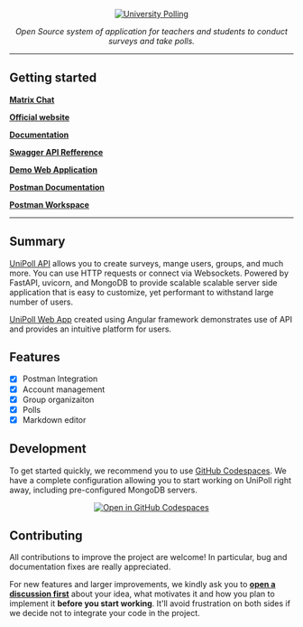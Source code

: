 <p align="center">
  <a href="https://unipoll.cc">
    <img src="https://github.com/unipoll/.github/assets/58354623/d7870753-da60-4b1b-a741-ac996aab612d" alt="University Polling">
  </a>
</p>

<p align="center"><i>Open Source system of application for teachers and students to conduct surveys and take polls.</i></p>

---

## Getting started

[**Matrix Chat**](https://matrix.to/#/#General:matrix.unipoll.cc)

[**Official website**](https://unipoll.cc)

[**Documentation**](https://docs.unipoll.cc) 

[**Swagger API Refference**](https://api.unipoll.cc/docs)

[**Demo Web Application**](https://app.unipoll.cc)

[**Postman Documentation**](https://documenter.getpostman.com/view/19614303/2s9YJezMkF)

[**Postman Workspace**](https://unipoll.postman.co/)

---

## Summary

[UniPoll API](https://github.com/unipoll/API) allows you to create surveys, mange users, groups, and much more. You can use HTTP requests or connect via Websockets. Powered by FastAPI, uvicorn, and MongoDB to provide scalable scalable server side application that is easy to customize, yet performant to withstand large number of users.

[UniPoll Web App](https://github.com/unipoll/AngularApp) created using Angular framework demonstrates use of API and provides an intuitive platform for users.

## Features

* [X] Postman Integration
* [x] Account management
* [x] Group organizaiton
* [x] Polls
* [x] Markdown editor 

## Development

To get started quickly, we recommend you to use [GitHub Codespaces](https://github.com/features/codespaces). We have a complete configuration allowing you to start working on UniPoll right away, including pre-configured MongoDB servers.

<p align="center">
<a href="https://github.com/codespaces/new"><img src="https://github.com/codespaces/badge.svg" alt="Open in GitHub Codespaces"></a>
</p>

## Contributing

All contributions to improve the project are welcome! In particular, bug and documentation fixes are really appreciated.

For new features and larger improvements, we kindly ask you to [**open a discussion first**](https://github.com/orgs/unipoll/discussions) about your idea, what motivates it and how you plan to implement it **before you start working**. It'll avoid frustration on both sides if we decide not to integrate your code in the project.
